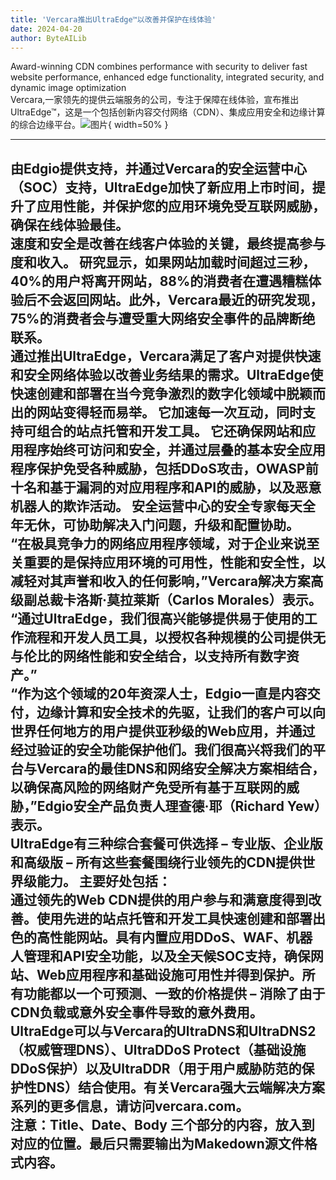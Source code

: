 ```yaml
---
title: 'Vercara推出UltraEdge™以改善并保护在线体验'
date: 2024-04-20
author: ByteAILib
---
```


Award-winning CDN combines performance with security to deliver fast website performance, enhanced edge functionality, integrated security, and dynamic image optimization  
Vercara,一家领先的提供云端服务的公司，专注于保障在线体验，宣布推出UltraEdge™，这是一个包括创新内容交付网络（CDN）、集成应用安全和边缘计算的综合边缘平台。![图片](https://ai-techpark.com/wp-content/uploads/2020/06/Buyer-Guide-500x281-1.jpg){ width=50% }

---
由Edgio提供支持，并通过Vercara的安全运营中心（SOC）支持，UltraEdge加快了新应用上市时间，提升了应用性能，并保护您的应用环境免受互联网威胁，确保在线体验最佳。  
速度和安全是改善在线客户体验的关键，最终提高参与度和收入。 研究显示，如果网站加载时间超过三秒，40%的用户将离开网站，88%的消费者在遭遇糟糕体验后不会返回网站。此外，Vercara最近的研究发现，75%的消费者会与遭受重大网络安全事件的品牌断绝联系。  
通过推出UltraEdge，Vercara满足了客户对提供快速和安全网络体验以改善业务结果的需求。UltraEdge使快速创建和部署在当今竞争激烈的数字化领域中脱颖而出的网站变得轻而易举。 它加速每一次互动，同时支持可组合的站点托管和开发工具。 它还确保网站和应用程序始终可访问和安全，并通过层叠的基本安全应用程序保护免受各种威胁，包括DDoS攻击，OWASP前十名和基于漏洞的对应用程序和API的威胁，以及恶意机器人的欺诈活动。 安全运营中心的安全专家每天全年无休，可协助解决入门问题，升级和配置协助。  
“在极具竞争力的网络应用程序领域，对于企业来说至关重要的是保持应用环境的可用性，性能和安全性，以减轻对其声誉和收入的任何影响，”Vercara解决方案高级副总裁卡洛斯·莫拉莱斯（Carlos Morales）表示。 “通过UltraEdge，我们很高兴能够提供易于使用的工作流程和开发人员工具，以授权各种规模的公司提供无与伦比的网络性能和安全结合，以支持所有数字资产。”  
“作为这个领域的20年资深人士，Edgio一直是内容交付，边缘计算和安全技术的先驱，让我们的客户可以向世界任何地方的用户提供亚秒级的Web应用，并通过经过验证的安全功能保护他们。我们很高兴将我们的平台与Vercara的最佳DNS和网络安全解决方案相结合，以确保高风险的网络财产免受所有基于互联网的威胁，”Edgio安全产品负责人理查德·耶（Richard Yew）表示。  
UltraEdge有三种综合套餐可供选择 – 专业版、企业版和高级版 – 所有这些套餐围绕行业领先的CDN提供世界级能力。 主要好处包括：  
通过领先的Web CDN提供的用户参与和满意度得到改善。使用先进的站点托管和开发工具快速创建和部署出色的高性能网站。具有内置应用DDoS、WAF、机器人管理和API安全功能，以及全天候SOC支持，确保网站、Web应用程序和基础设施可用性并得到保护。所有功能都以一个可预测、一致的价格提供 – 消除了由于CDN负载或意外安全事件导致的意外费用。  
UltraEdge可以与Vercara的UltraDNS和UltraDNS2（权威管理DNS）、UltraDDoS Protect（基础设施DDoS保护）以及UltraDDR（用于用户威胁防范的保护性DNS）结合使用。有关Vercara强大云端解决方案系列的更多信息，请访问vercara.com。  
注意：Title、Date、Body 三个部分的内容，放入到对应的位置。最后只需要输出为Makedown源文件格式内容。
---
